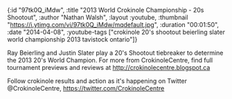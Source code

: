 {:id "97tk0Q_iMdw",
 :title "2013 World Crokinole Championship - 20s Shootout",
 :author "Nathan Walsh",
 :layout :youtube,
 :thumbnail "https://i.ytimg.com/vi/97tk0Q_iMdw/mqdefault.jpg",
 :duration "00:01:50",
 :date "2014-04-08",
 :youtube-tags
 ["crokinole 20's shootout beierling slater world championship 2013 tavistock ontario"]}


Ray Beierling and Justin Slater play a 20's Shootout tiebreaker to determine the 2013 20's World Champion. For more from CrokinoleCentre, find full tournament previews and reviews at http://crokinolecentre.blogspot.ca

Follow crokinole results and action as it's happening on Twitter @CrokinoleCentre, https://twitter.com/CrokinoleCentre
